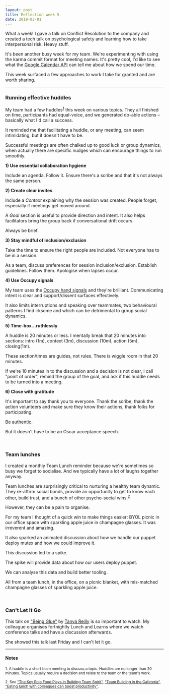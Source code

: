 ```yaml
---
layout: post
title: Reflection week 5
date: 2019-02-01
---
```


What a week! I gave a talk on Conflict Resolution to the company and created a tech talk on psychological safety and learning how to take interpersonal risk. Heavy stuff.

It's been another busy week for my team. We're experimenting with using the karma commit format for meeting names. It's pretty cool, I'd like to see what the [Google Calendar API](https://developers.google.com/calendar/v3/reference/events) can tell me about how we spend our time.

This week surfaced a few approaches to work I take for granted and are worth sharing.

_____________________________________________________

### Running effective huddles

My team had a few huddles<sup>[1](#notes)</sup> this week on various topics. They all finished on time, participants had equal-voice, and we generated do-able actions – basically what I'd call a success.

It reminded me that facilitating a huddle, or any meeting, can seem intimidating, but it doesn't have to be. 

Successful meetings are often chalked up to good luck or group dynamics, when actually there are specific nudges which can encourage things to run smoothly. 

**1) Use essential collaboration hygiene** 

Include an agenda. Follow it. Ensure there's a scribe and that it's not always the same person.

**2) Create clear invites**

Include a _Context_ explaining why the session was created. People forget, especially if meetings get moved around.

A _Goal_ section is useful to provide direction and intent. It also helps facilitators bring the group back if conversational drift occurs.

Always be brief.


**3) Stay mindful of inclusion/exclusion**

Take the time to ensure the right people are included. Not everyone has to be in a session.

As a team, discuss preferences for session inclusion/exclusion. Establish guidelines. Follow them. Apologise when lapses occur.

**4) Use Occupy signals**

My team uses the [Occupy hand signals](https://en.wikipedia.org/wiki/Occupy_movement_hand_signals) and they're brilliant. Communicating intent is clear and support/dissent surfaces effectively. 

It also limits interruptions and speaking over teammates, two behavioural patterns I find irksome and which can be detrimental to group social dynamics.

 **5) Time-box...ruthlessly**
 
A huddle is 20 minutes or less. I mentally break that 20 minutes into sections: intro (1m), context (3m), discussion (10m), action (5m), closing(1m).

These section/times are guides, not rules. There is wiggle room in that 20 minutes.

If we're 10 minutes in to the discussion and a decision is not clear, I call "point of order", remind the group of the goal, and ask if this huddle needs to be turned into a meeting.

**6) Close with gratitude**

It's important to say thank you to everyone. Thank the scribe, thank the action volunteers and make sure they know their actions, thank folks for participating. 

Be authentic.

But it doesn't have to be an Oscar acceptance speech.

<br>

### Team lunches

I created a monthly Team Lunch reminder because we're sometimes so busy we forget to socialise. And we typically have a lot of laughs together anyway.

Team lunches are surprisingly critical to nurturing a healthy team dynamic. They re-affirm social bonds, provide an opportunity to get to know each other, build trust, and a bunch of other psycho-social wins.<sup>[2](#notes)</sup> 

However, they can be a pain to organise. 

For my team I thought of a quick win to make things easier: BYOL picnic in our office space with sparkling apple juice in champagne glasses. It was irreverent and amazing.

It also sparked an animated discussion about how we handle our puppet deploy mutex and how we could improve it.

This discussion led to a spike. 

The spike will provide data about how our users deploy puppet.

We can analyse this data and build better tooling.

All from a team lunch, in the office, on a picnic blanket, with mis-matched champagne glasses of sparkling apple juice.

<br>

### Can't Let It Go

This talk on ["Being Glue"](https://www.youtube.com/watch?v=5cr2Yn_MrKg) by [Tanya Reilly](https://twitter.com/whereistanya?lang=en) is so important to watch. My colleague organises fortnightly Lunch and Learns where we watch conference talks and have a discussion afterwards. 

She showed this talk last Friday and I can't let it go.

_____________________________________________________________________________

#### Notes

<sup>1. A huddle is a short team meeting to discuss a topic. Huddles are no longer than 20 minutes. Topics usually require a decision and relate to the team or the team's work.</sup>

<sup>2. See ["The Key Role Food Plays In Building Team Spirit"](https://www.forbes.com/sites/adigaskell/2015/11/23/the-key-role-food-plays-in-building-team-spirit/#c6d607722b5c), ["Team Building in the Cafeteria"](https://hbr.org/2015/12/team-building-in-the-cafeteria), ["Eating lunch with colleagues can boost productivity"](https://www.cbc.ca/news/canada/british-columbia/jennifer-newman-eating-lunch-with-colleagues-can-boost-productivity-1.3509016).</sup>